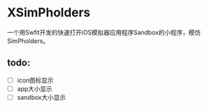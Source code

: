 # XSimPholders
一个用Swfit开发的快速打开iOS模拟器应用程序Sandbox的小程序，模仿SimPholders。

## todo:
- [ ] icon图标显示
- [ ] app大小显示
- [ ] sandbox大小显示
